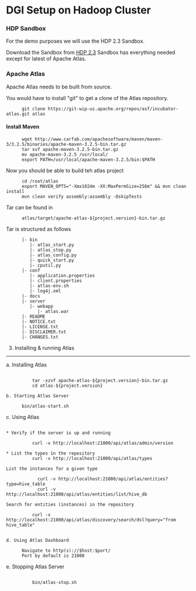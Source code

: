 # DGI Setup on Hadoop Cluster

### HDP Sandbox
For the demo purposes we will use the HDP 2.3 Sandbox.

Download the Sandbox from [HDP 2.3](http://hortonworks.com/hdp/downloads/)
Sandbox has everything needed except for latest of Apache Atlas.

### Apache Atlas

Apache Atlas needs to be built from source.

You would have to install "git" to get a clone of the Atlas repository.

          git clone https://git-wip-us.apache.org/repos/asf/incubator-atlas.git atlas
          
  
#### Install Maven

          wget http://www.carfab.com/apachesoftware/maven/maven-3/3.2.5/binaries/apache-maven-3.2.5-bin.tar.gz
          tar xvf apache-maven-3.2.5-bin.tar.gz
          mv apache-maven-3.2.5 /usr/local/
          export PATH=/usr/local/apache-maven-3.2.5/bin:$PATH

Now you should be able to build teh atlas project

          cd /root/atlas
          export MAVEN_OPTS="-Xmx1024m -XX:MaxPermSize=256m" && mvn clean install
          mvn clean verify assembly:assembly -DskipTests


Tar can be found in 
          
          atlas/target/apache-atlas-${project.version}-bin.tar.gz

Tar is structured as follows

          |- bin
             |- atlas_start.py
             |- atlas_stop.py
             |- atlas_config.py
             |- quick_start.py
             |- cputil.py
          |- conf
             |- application.properties
             |- client.properties
             |- atlas-env.sh
             |- log4j.xml
          |- docs
          |- server
             |- webapp
                |- atlas.war
          |- README
          |- NOTICE.txt
          |- LICENSE.txt
          |- DISCLAIMER.txt
          |- CHANGES.txt
          

3. Installing & running Atlas
--------------------------------

a. Installing Atlas
~~~~~~~~~~~~~~~~~~~~~~

          tar -xzvf apache-atlas-${project.version}-bin.tar.gz
          cd atlas-${project.version}

b. Starting Atlas Server
~~~~~~~~~~~~~~~~~~~~~~~~~

          bin/atlas-start.sh

c. Using Atlas
~~~~~~~~~~~~~~~

* Verify if the server is up and running

          curl -v http://localhost:21000/api/atlas/admin/version

* List the types in the repository
          curl -v http://localhost:21000/api/atlas/types
  
List the instances for a given type
            
            curl -v http://localhost:21000/api/atlas/entities?type=hive_table
            curl -v http://localhost:21000/api/atlas/entities/list/hive_db

Search for entities (instances) in the repository
  
          curl -v http://localhost:21000/api/atlas/discovery/search/dsl?query="from hive_table"


d. Using Atlas Dashboard
~~~~~~~~~~~~~~~~~~~~~~~~~

          Navigate to http(s)://$host:$port/
          Port by default is 21000

e. Stopping Atlas Server
~~~~~~~~~~~~~~~~~~~~~~~~~

          bin/atlas-stop.sh








          

          
          
          
          


  
  
  
